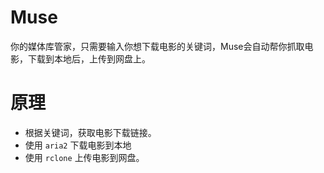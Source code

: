 # Muse
你的媒体库管家，只需要输入你想下载电影的关键词，Muse会自动帮你抓取电影，下载到本地后，上传到网盘上。

# 原理
- 根据关键词，获取电影下载链接。
- 使用 `aria2` 下载电影到本地
- 使用 `rclone` 上传电影到网盘。